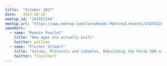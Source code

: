 ```yaml
---
title:  "October 2017"
date:   2017-10-19
meetup_id: "242552240"
meetup_url: "https://www.meetup.com/CocoaHeads-Montreal/events/242552240/"
speakers:
  - name: "Romain Pouclet"
    title: "How apps are actually built"
    twitter: palleas
  - name: "Florent Vilmart"
    title: "Values, Protocols and Codables, Rebuilding the Parse SDK with Modern Swift"
    twitter: flovilmart
---
```

